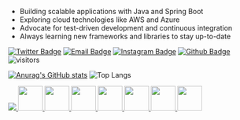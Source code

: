 - Building scalable applications with Java and Spring Boot 
- Exploring cloud technologies like AWS and Azure 
- Advocate for test-driven development and continuous integration 
- Always learning new frameworks and libraries to stay up-to-date 
<!---
MHH77/MHH77 is a ✨ special ✨ repository because its `README.md` (this file) appears on your GitHub profile.
You can click the Preview link to take a look at your changes.
--->
[![Twitter Badge](https://img.shields.io/badge/-Twitter-1da1f2?style=flat-square&labelColor=1da1f2&logo=twitter&logoColor=white&link=https://twitter.com/Yaronzz)](https://twitter.com/mh_javadev)
[![Email Badge](https://img.shields.io/badge/-Email-c14438?style=flat-square&logo=Gmail&logoColor=white&link=mailto:yaronhuang@foxmail.com)](mailto:mesfandiari77@gmail.com)
[![Instagram Badge](https://img.shields.io/badge/-Instagram-purple?style=flat&logo=instagram&logoColor=white&link=https://instagram.com/mohammadhoseinhujii/)](https://instagram.com/mohammadhoseinhujii)
[![Github Badge](https://img.shields.io/badge/-Github-232323?style=flat-square&logo=Github&logoColor=white&link=https://space.bilibili.com/7708412)](https://github.com/MHH77)
![visitors](https://visitor-badge.laobi.icu/badge?page_id=MHH77)

[![Anurag's GitHub stats](https://github-readme-stats.vercel.app/api?username=MHH77&show_icons=true&theme=moltack&rank_icon=github)](https://github.com/anuraghazra/github-readme-stats)
![Top Langs](https://github-readme-stats.vercel.app/api/top-langs/?username=MHH77&hide_progress=true)
<p align="left">
  <a href="https://skillicons.dev">
    <img src="https://skillicons.dev/icons?i=java,spring,git,kubernetes,docker,html,linux,github,idea,mysql,postman" />
    <img width="50" src="https://user-images.githubusercontent.com/25181517/183891303-41f257f8-6b3d-487c-aa56-c497b880d0fb.png" />
    <img width="50" src="https://skillicons.dev/icons?i=aws" />
    <img width="50" src="https://skillicons.dev/icons?i=react" />
    <img width="50" src="https://skillicons.dev/icons?i=js" />
    <img width="50" src="https://user-images.githubusercontent.com/25181517/117207242-07d5a700-adf4-11eb-975e-be04e62b984b.png" />
    <img width="50" src="https://user-images.githubusercontent.com/25181517/117207493-49665200-adf4-11eb-808e-a9c0fcc2a0a0.png" />
    <img width="50" src="https://user-images.githubusercontent.com/25181517/183894676-137319b5-1364-4b6a-ba4f-e9fc94ddc4aa.png" />
  </a>
</p>
